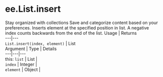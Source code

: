  
#  ee.List.insert
Stay organized with collections  Save and categorize content based on your preferences. 
Inserts element at the specified position in list. A negative index counts backwards from the end of the list. Usage | Returns  
---|---  
`List.insert(index, element)` | List  
Argument | Type | Details  
---|---|---  
this: `list` | List |   
`index` | Integer |   
`element` | Object |   
